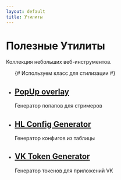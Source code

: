 ```yaml
---
layout: default
title: Утилиты
---
```

<h1>Полезные Утилиты</h1>
<p>Коллекция небольших веб-инструментов.</p>

<ul class="item-list"> {# Используем класс для стилизации #}
    <li>
        <h2><a href="./stream-popup/">PopUp overlay</a></h2>
        <p>Генератор попапов для стримеров</p>
    </li>
    <li>
        <h2><a href="./HL/">HL Config Generator</a></h2>
        <p>Генератор конфигов из таблицы</p>
    </li>
    <li>
        <h2><a href="./vkhost/">VK Token Generator</a></h2>
        <p>Генератор токенов для приложений VK</p>
    </li>
    <!-- Добавь сюда ссылки на другие утилиты -->
</ul>